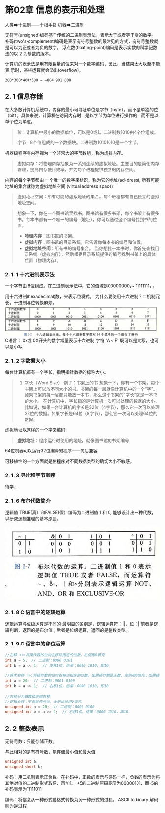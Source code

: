 # 第02章 信息的表示和处理
人类➡十进制——十根手指
机器➡二进制

无符号(unsigned)编码基千传统的二进制表示法，表示大于或者等于零的数字。
补码(two's-complement)编码是表示有符号整数的最常见的方式，有符号整数就是可以为正或者为负的数字。
浮点数(floating-point)编码是表示实数的科学记数法的以 2 为基数的版本。

计算机的表示法是用有限数量的位来对一个数字编码，因此，当结果太大以至不能表 示时，某些运算就会溢出(overflow)。

```bash
200*300*400*500 = —884 901 888
```

## 2. 1 信息存储
在大多数计算机系统中，内存的最小可寻址单位是字节（byte），而不是单独的位（bit）。具体来说，计算机在访问内存时，是以字节为单位进行操作的，而不是以单个位为单位。

> 位：计算机中最小的数据单位，可以是0或1。二进制数1010由4个位组成。
> 
>字节：8个位组成的一个数据块。二进制数10101010是一个字节。

机器级程序将内存视为一个非常大的字节数组，称为虚拟内存。

>虚拟内存：将物理内存抽象为一系列连续的虚拟地址。主要目的是简化内存管理，提高内存使用效率，并为每个进程提供独立的内存空间。

 内存的每个字节都由 一个唯一的数字来标识，称为它的地址(ad-dress), 所有可能地址的集合就称为虚拟地址空间 (virtual address space)
 
>虚拟地址空间：所有可能的虚拟地址的集合。每个进程都有自己独立的虚拟地址空间。

> 想象一下，你在一个图书馆里找书。图书馆有很多书架，每个书架上有很多书。每本书都有一个唯一的编号（地址），你可以通过这个编号找到书的位置。
> - **物理内存**：图书馆的书架。
> - **虚拟内存**：图书馆的目录系统，它告诉你每本书的编号和位置。
> - **虚拟地址空间**：所有书的编号集合。
>当你想找一本书时，你首先查找目录系统（虚拟内存），然后根据目录系统提供的编号找到书架上的具体位置（物理内存）。

### 2. 1. 1 十六进制表示法
一个字节由 8位组成。在二进制表示法中，它的值域是00000000₂~ 11111111₂ 。

用十六进制(hexadecimal)数，来表示位模式。
为什么要使用十六进制？二机制冗长，十进制与位转换麻烦。
![](../../images/Pasted%20image%2020240618083452.png)
C语言：
0x或 0X开头的数字常量表示十六进制
字符 'A'~'F' 既可以是大写，也可以是小写


### 2. 1. 2 字数据大小
每台计算机都有一个字长，指明指针数据的标称大小。

> 1. 字长（Word Size）
例子：书架上的书
想象一下，你有一个书架，每个书架上可以放不同大小的书。书架的每一层就像计算机中的一个“字”。如果书架的每一层都只能放一本书，那么这个书架的“字长”就是一本书的大小。
在计算机中，字长指的是计算机一次可以处理的数据的大小。比如说，如果一台计算机的字长是32位（4字节），那么它一次可以处理32位的数据。如果字长是64位（8字节），那么它一次可以处理64位的数据。

虚拟地址以这样的一个字来编码
> **虚拟地址**：程序运行时使用的地址，就像图书馆的书架编号

64位机器可以运行32位编译的程序——向后兼容

可移植性的一个方面就是使程序对不同数据类型的确切大小不敏感。

### 2. 1. 3 寻址和字节顺序
待学...


### 2. 1. 6 布尔代数简介
逻辑值 TRUE(真）和FALSE(假）编码为二进制值 1 和 0, 能够设计出一种代数，以研究逻辑推理的基本原则。

![](../../images/Pasted%20image%2020240619085943.png)
### 2. 1. 8 C 语言中的逻辑运算
逻辑运算与位级运算是不同的
最明显的区别是，逻辑运算符：||，位：|
前者是逻辑判断，返回的是布尔值；后者是位级运算，返回的是整数类型。


### 2. 1. 9 C 语言中的移位运算
```c
//左移 <<:将操作数的位向左移动指定的位数，右侧用0填充
int a = 5;  // 二进制：0000 0101
int b = a << 1;  // 左移1位，结果：0000 1010，即10

//算术右移 >>:将操作数的位向右移动指定的位数。如果操作数是正数，左侧用0填充；如果操作数是负数，左侧用符号位填充
int a = 20;  // 二进制：0001 0100
int b = a >> 1;  // 右移1位，结果：0000 1010，即10

//右移分为算数和逻辑右移
//逻辑右移：不保留符号位，左侧始终用0填充。
unsigned int a = 20;  // 二进制：0001 0100
unsigned int b = a >> 1;  // 右移1位，结果：0000 1010，即10
```


## 2. 2 整数表示
无符号数：只能存储正数。

与此相对的是有符号数，能存储最小值和最大值
```c
unsigned int a;
unsigned short b;
```

补码：用二机制表示正负数。在补码中，正数的表示与源码一样，负数的表示为将其绝对值的二进制形式取反，再加1。
+5的二进制原码表示为00000101，而-5的补码表示为11111011

编码：将信息从一种形式或格式转换为另一种形式的过程。
ASCII to binary
解码则为逆过程

